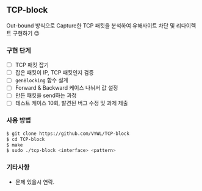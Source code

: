 ## TCP-block

Out-bound 방식으로 Capture한 TCP 패킷을 분석하여 유해사이트 차단 및 리다이렉트 구현하기 😉

### 구현 단계

-   [ ] TCP 패킷 잡기
-   [ ] 잡은 패킷이 IP, TCP 패킷인지 검증
-   [ ] `genBlocking` 함수 설계
-   [ ] Forward & Backward 케이스 나눠서 값 설정
-   [ ] 만든 패킷을 send하는 과정
-   [ ] 테스트 케이스 10회, 발견된 버그 수정 및 과제 제출

### 사용 방법

```sh
$ git clone https://github.com/VYWL/TCP-block
$ cd TCP-block
$ make
$ sudo ./tcp-block <interface> <pattern>
```

### 기타사항

-   문제 있을시 연락.

